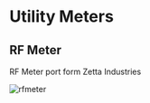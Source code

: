 # Utility Meters

## RF Meter
RF Meter port form Zetta Industries

![rfmeter](https://i.imgur.com/M6jhzzN.png)




